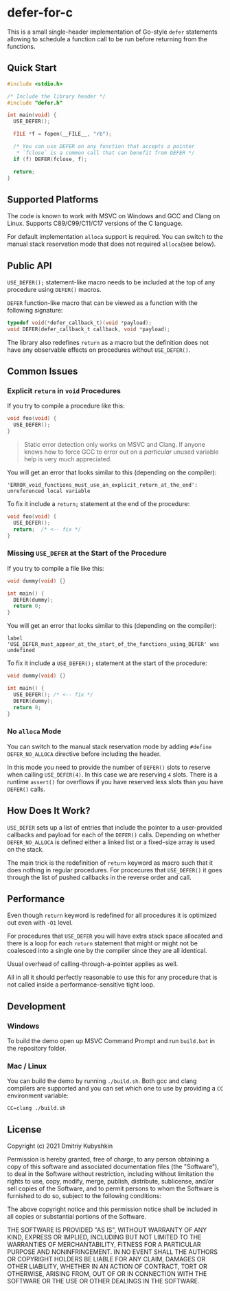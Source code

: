 # defer-for-c

This is a small single-header implementation of Go-style `defer`
statements allowing to schedule a function call to be run before
returning from the functions.

## Quick Start

```c
#include <stdio.h>

/* Include the library header */
#include "defer.h"

int main(void) {
  USE_DEFER();

  FILE *f = fopen(__FILE__, "rb");

  /* You can use DEFER on any function that accepts a pointer
   * `fclose` is a common call that can benefit from DEFER */
  if (f) DEFER(fclose, f);

  return;
}
```

## Supported Platforms

The code is known to work with MSVC on Windows and GCC and Clang on Linux.
Supports C89/C99/C11/C17 versions of the C language.

For default implementation `alloca` support is required.
You can switch to the manual stack reservation mode that does
not required `alloca`(see below).

## Public API

`USE_DEFER();` statement-like macro needs to be included at the top
of any procedure using `DEFER()` macros.

`DEFER` function-like macro that can be viewed as
a function with the following signature:

```c
typedef void(*defer_callback_t)(void *payload);
void DEFER(defer_callback_t callback, void *payload);
```

The library also redefines `return` as a macro but the definition
does not have any observable effects on procedures without `USE_DEFER()`.

## Common Issues

### Explicit `return` in `void` Procedures

If you try to compile a procedure like this:

```c
void foo(void) {
  USE_DEFER();
}
```

> Static error detection only works on MSVC and Clang. If anyone knows how to force GCC
to error out on a *particular* unused variable help is very much appreciated.

You will get an error that looks similar to this (depending on the compiler):

```
'ERROR_void_functions_must_use_an_explicit_return_at_the_end': unreferenced local variable
```

To fix it include a `return;` statement at the end of the procedure:

```c
void foo(void) {
  USE_DEFER();
  return;  /* <-- fix */
}
```

### Missing `USE_DEFER` at the Start of the Procedure

If you try to compile a file like this:
```c
void dummy(void) {}

int main() {
  DEFER(dummy);
  return 0;
}
```

You will get an error that looks similar to this (depending on the compiler):

```
label 'USE_DEFER_must_appear_at_the_start_of_the_functions_using_DEFER' was undefined
```

To fix it include a `USE_DEFER();` statement at the start of the procedure:

```c
void dummy(void) {}

int main() {
  USE_DEFER(); /* <-- fix */
  DEFER(dummy);
  return 0;
}
```

### No `alloca` Mode

You can switch to the manual stack reservation mode by adding
`#define DEFER_NO_ALLOCA` directive before including the header.

In this mode you need to provide the number of `DEFER()` slots to reserve
when calling `USE_DEFER(4)`. In this case we are reserving `4` slots.
There is a runtime `assert()` for overflows if you have reserved
less slots than you have `DEFER()` calls.

## How Does It Work?

`USE_DEFER` sets up a list of entries that include the pointer to a
user-provided callbacks and payload for each of the `DEFER()` calls.
Depending on whether `DEFER_NO_ALLOCA` is defined either a linked list
or a fixed-size array is used on the stack.

The main trick is the redefinition of `return` keyword as macro such that it
does nothing in regular procedures. For procecures that `USE_DEFER()`
it goes through the list of pushed callbacks in the reverse order and call.

## Performance

Even though `return` keyword is redefined for all procedures it is optimized
out even with `-O1` level.

For procedures that `USE_DEFER` you will have extra stack space allocated
and there is a loop for each `return` statement that might or might not be
coalesced into a single one by the compiler since they are all identical.

Usual overhead of calling-through-a-pointer applies as well.

All in all it should perfectly reasonable to use this for any procedure
that is not called inside a performance-sensitive tight loop.

## Development

### Windows

To build the demo open up MSVC Command Prompt and run `build.bat` in the repository folder.

### Mac / Linux

You can build the demo by running `./build.sh`.
Both gcc and clang compilers are supported and you can
set which one to use by providing a `CC` environment variable:

```
CC=clang ./build.sh
```

## License

Copyright (c) 2021 Dmitriy Kubyshkin

Permission is hereby granted, free of charge, to any person
obtaining a copy of this software and associated documentation
files (the "Software"), to deal in the Software without restriction,
including without limitation the rights to use, copy, modify, merge,
publish, distribute, sublicense, and/or sell copies of the Software,
and to permit persons to whom the Software is furnished to do so,
subject to the following conditions:

The above copyright notice and this permission notice shall be included
in all copies or substantial portions of the Software.

THE SOFTWARE IS PROVIDED "AS IS", WITHOUT WARRANTY OF ANY KIND,
EXPRESS OR IMPLIED, INCLUDING BUT NOT LIMITED TO THE WARRANTIES
OF MERCHANTABILITY, FITNESS FOR A PARTICULAR PURPOSE AND NONINFRINGEMENT.
IN NO EVENT SHALL THE AUTHORS OR COPYRIGHT HOLDERS BE LIABLE FOR ANY CLAIM,
DAMAGES OR OTHER LIABILITY, WHETHER IN AN ACTION OF CONTRACT,
TORT OR OTHERWISE, ARISING FROM, OUT OF OR IN CONNECTION WITH THE SOFTWARE
OR THE USE OR OTHER DEALINGS IN THE SOFTWARE.

